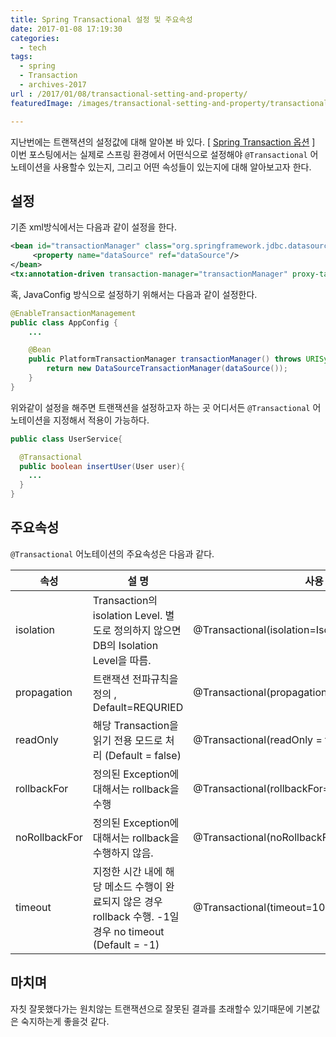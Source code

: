 ```yaml
---
title: Spring Transactional 설정 및 주요속성
date: 2017-01-08 17:19:30
categories:
  - tech
tags:
  - spring
  - Transaction
  - archives-2017
url : /2017/01/08/transactional-setting-and-property/
featuredImage: /images/transactional-setting-and-property/transactional.png

---
```

지난번에는 트랜잭션의 설정값에 대해 알아본 바 있다. [ [Spring Transaction 옵션](/2016/10/08/20161008) ]
이번 포스팅에서는 실제로 스프링 환경에서 어떤식으로 설정해야 `@Transactional` 어노테이션을 사용할수 있는지, 그리고 어떤 속성들이 있는지에 대해 알아보고자 한다.<!-- more -->

## 설정
기존 xml방식에서는 다음과 같이 설정을 한다.
```xml
<bean id="transactionManager" class="org.springframework.jdbc.datasource.DataSourceTransactionManager">
     <property name="dataSource" ref="dataSource"/>
</bean>
<tx:annotation-driven transaction-manager="transactionManager" proxy-target-class="true"/>
```
혹, JavaConfig 방식으로 설정하기 위해서는 다음과 같이 설정한다.
```java
@EnableTransactionManagement
public class AppConfig {
    ...

    @Bean
    public PlatformTransactionManager transactionManager() throws URISyntaxException, GeneralSecurityException, ParseException, IOException {
        return new DataSourceTransactionManager(dataSource());
    }
}
```
위와같이 설정을 해주면 트랜잭션을 설정하고자 하는 곳 어디서든 `@Transactional` 어노테이션을 지정해서 적용이 가능하다.
```java
public class UserService{

  @Transactional
  public boolean insertUser(User user){
    ...
  }
}
```

## 주요속성
`@Transactional` 어노테이션의 주요속성은 다음과 같다.

| 속성 |	설 명	| 사용 예 |
| --- | --- | --- |
| isolation	| Transaction의 isolation Level. 별도로 정의하지 않으면 DB의 Isolation Level을 따름.	|  @Transactional(isolation=Isolation.DEFAULT) |
| propagation	| 트랜잭션 전파규칙을 정의 , Default=REQURIED |	@Transactional(propagation=Propagation.REQUIRED) |
| readOnly |	해당 Transaction을 읽기 전용 모드로 처리 (Default = false)	| @Transactional(readOnly = true) |
| rollbackFor |	정의된 Exception에 대해서는 rollback을 수행 | 	@Transactional(rollbackFor=Exception.class) |
| noRollbackFor	| 정의된 Exception에 대해서는 rollback을 수행하지 않음. |	@Transactional(noRollbackFor=Exception.class) |
| timeout	| 지정한 시간 내에 해당 메소드 수행이 완료되지 않은 경우 rollback 수행.  -1일 경우 no timeout (Default = -1) | @Transactional(timeout=10) |

## 마치며
자칫 잘못했다가는 원치않는 트랜잭션으로 잘못된 결과를 초래할수 있기때문에 기본값은 숙지하는게 좋을것 같다.
